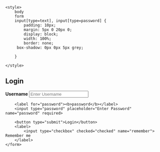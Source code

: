 <!DOCTYPE html>
<html>
<head>
	<title>Login Page</title>
	
	<style>
		body
		form 
        input[type=text], input[type=password] {
			padding: 10px;
			margin: 5px 0 20px 0;
			display: block;
			width: 100%;
			border: none;
		 box-shadow: 0px 0px 5px grey;
			
		}
		
	</style>
</head>
<body>
	<form>
		<h2>Login</h2>
		<label for="username"><b>Username</b></label>
		<input type="text" placeholder="Enter Username" name="username" required>

		<label for="password"><b>password</b></label>
		<input type="password" placeholder="Enter Password" name="password" required>

		<button type="submit">Login</button>
		<label>
			<input type="checkbox" checked="checked" name="remember"> Remember me
		</label>
	</form>
	
</body>
</html>
